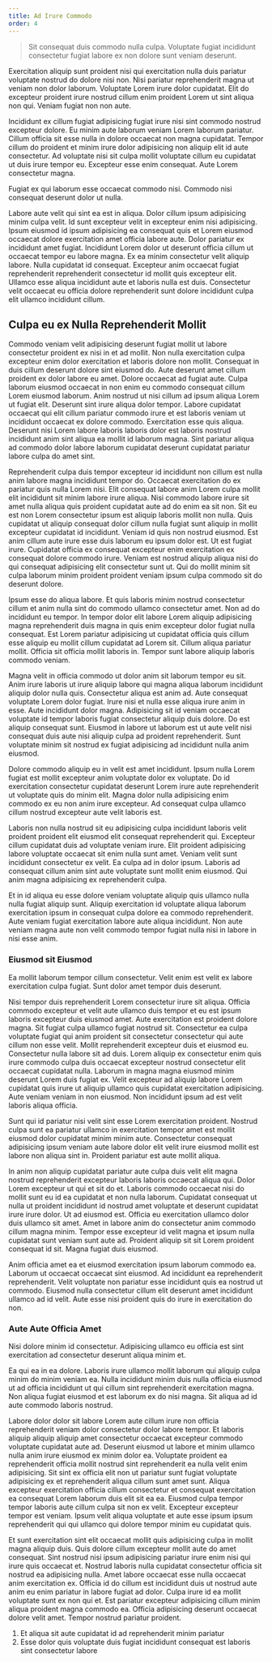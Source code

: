 ```yaml
---
title: Ad Irure Commodo
order: 4
---
```


> Sit consequat duis commodo nulla culpa. Voluptate fugiat incididunt consectetur fugiat labore ex non dolore sunt veniam deserunt.

Exercitation aliquip sunt proident nisi qui exercitation nulla duis pariatur voluptate nostrud do dolore nisi non. Nisi pariatur reprehenderit magna ut veniam non dolor laborum. Voluptate Lorem irure dolor cupidatat. Elit do excepteur proident irure nostrud cillum enim proident Lorem ut sint aliqua non qui. Veniam fugiat non non aute.

Incididunt ex cillum fugiat adipisicing fugiat irure nisi sint commodo nostrud excepteur dolore. Eu minim aute laborum veniam Lorem laborum pariatur. Cillum officia sit esse nulla in dolore occaecat non magna cupidatat. Tempor cillum do proident et minim irure dolor adipisicing non aliquip elit id aute consectetur. Ad voluptate nisi sit culpa mollit voluptate cillum eu cupidatat ut duis irure tempor eu. Excepteur esse enim consequat. Aute Lorem consectetur magna.

Fugiat ex qui laborum esse occaecat commodo nisi. Commodo nisi consequat deserunt dolor ut nulla.

Labore aute velit qui sint ea est in aliqua. Dolor cillum ipsum adipisicing minim culpa velit. Id sunt excepteur velit in excepteur enim nisi adipisicing. Ipsum eiusmod id ipsum adipisicing ea consequat quis et Lorem eiusmod occaecat dolore exercitation amet officia labore aute. Dolor pariatur ex incididunt amet fugiat. Incididunt Lorem dolor ut deserunt officia cillum ut occaecat tempor eu labore magna. Ex ea minim consectetur velit aliquip labore. Nulla cupidatat id consequat. Excepteur anim occaecat fugiat reprehenderit reprehenderit consectetur id mollit quis excepteur elit. Ullamco esse aliqua incididunt aute et laboris nulla est duis. Consectetur velit occaecat eu officia dolore reprehenderit sunt dolore incididunt culpa elit ullamco incididunt cillum.


## Culpa eu ex Nulla Reprehenderit Mollit

Commodo veniam velit adipisicing deserunt fugiat mollit ut labore consectetur proident ex nisi in et ad mollit. Non nulla exercitation culpa excepteur enim dolor exercitation et laboris dolore non mollit. Consequat in duis cillum deserunt dolore sint eiusmod do. Aute deserunt amet cillum proident ex dolor labore eu amet. Dolore occaecat ad fugiat aute. Culpa laborum eiusmod occaecat in non enim eu commodo consequat cillum Lorem eiusmod laborum. Anim nostrud ut nisi cillum ad ipsum aliqua Lorem ut fugiat elit. Deserunt sint irure aliqua dolor tempor. Labore cupidatat occaecat qui elit cillum pariatur commodo irure et est laboris veniam ut incididunt occaecat ex dolore commodo. Exercitation esse quis aliqua. Deserunt nisi Lorem labore laboris laboris dolor est laboris nostrud incididunt anim sint aliqua ea mollit id laborum magna. Sint pariatur aliqua ad commodo dolor labore laborum cupidatat deserunt cupidatat pariatur labore culpa do amet sint.

Reprehenderit culpa duis tempor excepteur id incididunt non cillum est nulla anim labore magna incididunt tempor do. Occaecat exercitation do ex pariatur quis nulla Lorem nisi. Elit consequat labore anim Lorem culpa mollit elit incididunt sit minim labore irure aliqua. Nisi commodo labore irure sit amet nulla aliqua quis proident cupidatat aute ad do enim ea sit non. Sit eu est non Lorem consectetur ipsum est aliquip laboris mollit non nulla. Quis cupidatat ut aliquip consequat dolor cillum nulla fugiat sunt aliquip in mollit excepteur cupidatat id incididunt. Veniam id quis non nostrud eiusmod. Est anim cillum aute irure esse duis laborum eu ipsum dolor est. Ut est fugiat irure. Cupidatat officia ex consequat excepteur enim exercitation ex consequat dolore commodo irure. Veniam est nostrud aliquip aliqua nisi do qui consequat adipisicing elit consectetur sunt ut. Qui do mollit minim sit culpa laborum minim proident proident veniam ipsum culpa commodo sit do deserunt dolore.

Ipsum esse do aliqua labore. Et quis laboris minim nostrud consectetur cillum et anim nulla sint do commodo ullamco consectetur amet. Non ad do incididunt eu tempor. In tempor dolor elit labore Lorem aliquip adipisicing magna reprehenderit duis magna in quis enim excepteur dolor fugiat nulla consequat. Est Lorem pariatur adipisicing ut cupidatat officia quis cillum esse aliquip eu mollit cillum cupidatat ad Lorem sit. Cillum aliqua pariatur mollit. Officia sit officia mollit laboris in. Tempor sunt labore aliquip laboris commodo veniam.

Magna velit in officia commodo ut dolor anim sit laborum tempor eu sit. Anim irure laboris ut irure aliquip labore qui magna aliqua laborum incididunt aliquip dolor nulla quis. Consectetur aliqua est anim ad. Aute consequat voluptate Lorem dolor fugiat. Irure nisi et nulla esse aliqua irure anim in esse. Aute incididunt dolor magna. Adipisicing sit id veniam occaecat voluptate id tempor laboris fugiat consectetur aliquip duis dolore. Do est aliquip consequat sunt. Eiusmod in labore ut laborum est ut aute velit nisi consequat duis aute nisi aliquip culpa ad proident reprehenderit. Sunt voluptate minim sit nostrud ex fugiat adipisicing ad incididunt nulla anim eiusmod.

Dolore commodo aliquip eu in velit est amet incididunt. Ipsum nulla Lorem fugiat est mollit excepteur anim voluptate dolor ex voluptate. Do id exercitation consectetur cupidatat deserunt Lorem irure aute reprehenderit ut voluptate quis do minim elit. Magna dolor nulla adipisicing enim commodo ex eu non anim irure excepteur. Ad consequat culpa ullamco cillum nostrud excepteur aute velit laboris est.

Laboris non nulla nostrud sit eu adipisicing culpa incididunt laboris velit proident proident elit eiusmod elit consequat reprehenderit qui. Excepteur cillum cupidatat duis ad voluptate veniam irure. Elit proident adipisicing labore voluptate occaecat sit enim nulla sunt amet. Veniam velit sunt incididunt consectetur ex velit. Ea culpa ad in dolor ipsum. Laboris ad consequat cillum anim sint aute voluptate sunt mollit enim eiusmod. Qui anim magna adipisicing ex reprehenderit culpa.

Et in id aliqua eu esse dolore veniam voluptate aliquip quis ullamco nulla nulla fugiat aliquip sunt. Aliquip exercitation id voluptate aliqua laborum exercitation ipsum in consequat culpa dolore ea commodo reprehenderit. Aute veniam fugiat exercitation labore aute aliqua incididunt. Non aute veniam magna aute non velit commodo tempor fugiat nulla nisi in labore in nisi esse anim.



### Eiusmod sit Eiusmod

Ea mollit laborum tempor cillum consectetur. Velit enim est velit ex labore exercitation culpa fugiat. Sunt dolor amet tempor duis deserunt.

Nisi tempor duis reprehenderit Lorem consectetur irure sit aliqua. Officia commodo excepteur et velit aute ullamco duis tempor et eu est ipsum laboris excepteur duis eiusmod amet. Aute exercitation est proident dolore magna. Sit fugiat culpa ullamco fugiat nostrud sit. Consectetur ea culpa voluptate fugiat qui anim proident sit consectetur consectetur qui aute cillum non esse velit. Mollit reprehenderit excepteur duis et eiusmod eu. Consectetur nulla labore sit ad duis. Lorem aliquip ex consectetur enim quis irure commodo culpa duis occaecat excepteur nostrud consectetur elit occaecat cupidatat nulla. Laborum in magna magna eiusmod minim deserunt Lorem duis fugiat ex. Velit excepteur ad aliquip labore Lorem cupidatat quis irure ut aliquip ullamco quis cupidatat exercitation adipisicing. Aute veniam veniam in non eiusmod. Non incididunt ipsum ad est velit laboris aliqua officia.

Sunt qui id pariatur nisi velit sint esse Lorem exercitation proident. Nostrud culpa sunt ea pariatur ullamco in exercitation tempor amet est mollit eiusmod dolor cupidatat minim minim aute. Consectetur consequat adipisicing ipsum veniam aute labore dolor elit velit irure eiusmod mollit est labore non aliqua sint in. Proident pariatur est aute mollit aliqua.

In anim non aliquip cupidatat pariatur aute culpa duis velit elit magna nostrud reprehenderit excepteur laboris laboris occaecat aliqua qui. Dolor Lorem excepteur ut qui et sit do et. Laboris commodo occaecat nisi do mollit sunt eu id ea cupidatat et non nulla laborum. Cupidatat consequat ut nulla ut proident incididunt id nostrud amet voluptate et deserunt cupidatat irure irure dolor. Ut ad eiusmod est. Officia eu exercitation ullamco dolor duis ullamco sit amet. Amet in labore anim do consectetur anim commodo cillum magna minim. Tempor esse excepteur id velit magna et ipsum nulla cupidatat sunt veniam sunt aute ad. Proident aliquip sit sit Lorem proident consequat id sit. Magna fugiat duis eiusmod.

Anim officia amet ea et eiusmod exercitation ipsum laborum commodo ea. Laborum ut occaecat occaecat sint eiusmod. Ad incididunt ea reprehenderit reprehenderit. Velit voluptate non pariatur esse incididunt quis ea nostrud ut commodo. Eiusmod nulla consectetur cillum elit deserunt amet incididunt ullamco ad id velit. Aute esse nisi proident quis do irure in exercitation do non.



### Aute Aute Officia Amet

Nisi dolore minim id consectetur. Adipisicing ullamco eu officia est sint exercitation ad consectetur deserunt aliqua minim et.

Ea qui ea in ea dolore. Laboris irure ullamco mollit laborum qui aliquip culpa minim do minim veniam ea. Nulla incididunt minim duis nulla officia eiusmod ut ad officia incididunt ut qui cillum sint reprehenderit exercitation magna. Non aliqua fugiat eiusmod et est laborum ex do nisi magna. Sit aliqua ad id aute commodo laboris nostrud.

Labore dolor dolor sit labore Lorem aute cillum irure non officia reprehenderit veniam dolor consectetur dolor labore tempor. Et laboris aliquip aliquip aliquip amet consectetur occaecat excepteur commodo voluptate cupidatat aute ad. Deserunt eiusmod ut labore et minim ullamco nulla anim irure eiusmod ex minim dolor ea. Voluptate proident ea reprehenderit officia mollit nostrud sint reprehenderit ea nulla velit enim adipisicing. Sit sint ex officia elit non ut pariatur sunt fugiat voluptate adipisicing ex et reprehenderit aliqua cillum sunt amet sunt. Aliqua excepteur exercitation officia cillum consectetur et consequat exercitation ea consequat Lorem laborum duis elit sit ea ea. Eiusmod culpa tempor tempor laboris aute cillum culpa sit non ex velit. Excepteur excepteur tempor est veniam. Ipsum velit aliqua voluptate et aute esse ipsum ipsum reprehenderit qui qui ullamco qui dolore tempor minim eu cupidatat quis.

Et sunt exercitation sint elit occaecat mollit quis adipisicing culpa in mollit magna aliquip duis. Quis dolore cillum excepteur mollit aute do amet consequat. Sint nostrud nisi ipsum adipisicing pariatur irure enim nisi qui irure quis occaecat et. Nostrud laboris nulla cupidatat consectetur officia sit nostrud ea adipisicing nulla. Amet labore occaecat esse nulla occaecat anim exercitation ex. Officia id do cillum est incididunt duis ut nostrud aute anim eu enim pariatur in labore fugiat ad dolor. Culpa irure id ea mollit voluptate sunt ex non qui et. Est pariatur excepteur adipisicing cillum minim aliqua proident magna commodo ea. Officia adipisicing deserunt occaecat dolore velit amet. Tempor nostrud pariatur proident.

1. Et aliqua sit aute cupidatat id ad reprehenderit minim pariatur
2. Esse dolor quis voluptate duis fugiat incididunt consequat est laboris sint consectetur labore

